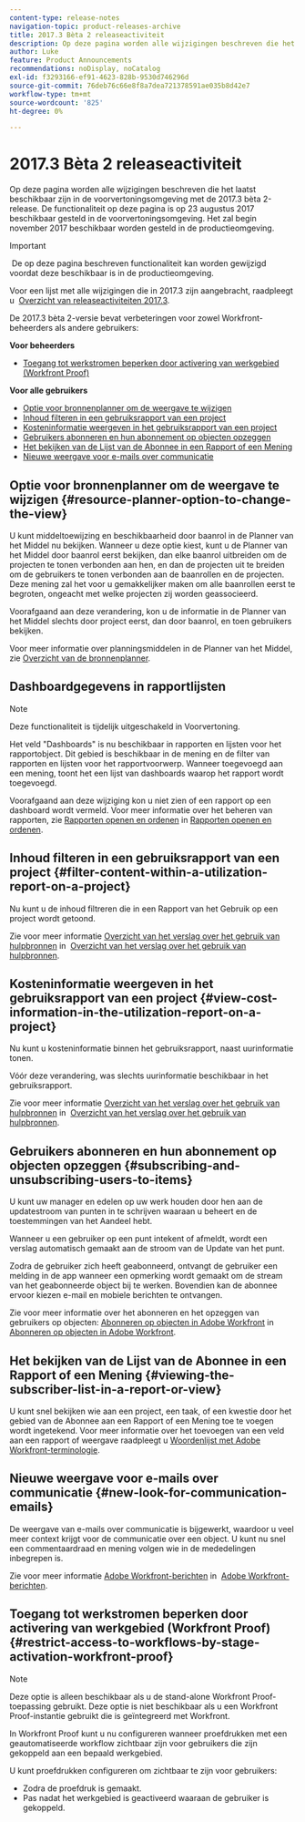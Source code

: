 ```yaml
---
content-type: release-notes
navigation-topic: product-releases-archive
title: 2017.3 Bèta 2 releaseactiviteit
description: Op deze pagina worden alle wijzigingen beschreven die het laatst beschikbaar zijn in de voorvertoningsomgeving met de 2017.3 bèta 2-release. De functionaliteit op deze pagina is op 23 augustus 2017 beschikbaar gesteld in de voorvertoningsomgeving. Het zal begin november 2017 beschikbaar worden gesteld in de productieomgeving.
author: Luke
feature: Product Announcements
recommendations: noDisplay, noCatalog
exl-id: f3293166-ef91-4623-828b-9530d746296d
source-git-commit: 76deb76c66e8f8a7dea721378591ae035b8d42e7
workflow-type: tm+mt
source-wordcount: '825'
ht-degree: 0%

---
```


# 2017.3 Bèta 2 releaseactiviteit

Op deze pagina worden alle wijzigingen beschreven die het laatst beschikbaar zijn in de voorvertoningsomgeving met de 2017.3 bèta 2-release. De functionaliteit op deze pagina is op 23 augustus 2017 beschikbaar gesteld in de voorvertoningsomgeving. Het zal begin november 2017 beschikbaar worden gesteld in de productieomgeving.

>[!IMPORTANT]
>
> De op deze pagina beschreven functionaliteit kan worden gewijzigd voordat deze beschikbaar is in de productieomgeving.

Voor een lijst met alle wijzigingen die in 2017.3 zijn aangebracht, raadpleegt u  [Overzicht van releaseactiviteiten 2017.3](../../../../product-announcements/product-releases/quarterly-release-archive/2017.3-release-activity/2017.3-release-activity-overview.md).

De 2017.3 bèta 2-versie bevat verbeteringen voor zowel Workfront-beheerders als andere gebruikers:

**Voor beheerders**

* [Toegang tot werkstromen beperken door activering van werkgebied (Workfront Proof)](#restrict-access-to-workflows-by-stage-activation-workfront-proof)

**Voor alle gebruikers**

* [Optie voor bronnenplanner om de weergave te wijzigen](#resource-planner-option-to-change-the-view)
* [Inhoud filteren in een gebruiksrapport van een project](#filter-content-within-a-utilization-report-on-a-project)
* [Kosteninformatie weergeven in het gebruiksrapport van een project](#view-cost-information-in-the-utilization-report-on-a-project)
* [Gebruikers abonneren en hun abonnement op objecten opzeggen](#subscribing-and-unsubscribing-users-to-items)
* [Het bekijken van de Lijst van de Abonnee in een Rapport of een Mening](#viewing-the-subscriber-list-in-a-report-or-view)
* [Nieuwe weergave voor e-mails over communicatie](#new-look-for-communication-emails)

## Optie voor bronnenplanner om de weergave te wijzigen {#resource-planner-option-to-change-the-view}

U kunt middeltoewijzing en beschikbaarheid door baanrol in de Planner van het Middel nu bekijken. Wanneer u deze optie kiest, kunt u de Planner van het Middel door baanrol eerst bekijken, dan elke baanrol uitbreiden om de projecten te tonen verbonden aan hen, en dan de projecten uit te breiden om de gebruikers te tonen verbonden aan de baanrollen en de projecten. Deze mening zal het voor u gemakkelijker maken om alle baanrollen eerst te begroten, ongeacht met welke projecten zij worden geassocieerd.

Voorafgaand aan deze verandering, kon u de informatie in de Planner van het Middel slechts door project eerst, dan door baanrol, en toen gebruikers bekijken.

Voor meer informatie over planningsmiddelen in de Planner van het Middel, zie [Overzicht van de bronnenplanner](../../../../resource-mgmt/resource-planning/get-started-resource-planner.md).

## Dashboardgegevens in rapportlijsten

>[!NOTE]
>
Deze functionaliteit is tijdelijk uitgeschakeld in Voorvertoning.

Het veld &quot;Dashboards&quot; is nu beschikbaar in rapporten en lijsten voor het rapportobject. Dit gebied is beschikbaar in de mening en de filter van rapporten en lijsten voor het rapportvoorwerp. Wanneer toegevoegd aan een mening, toont het een lijst van dashboards waarop het rapport wordt toegevoegd.

Voorafgaand aan deze wijziging kon u niet zien of een rapport op een dashboard wordt vermeld. Voor meer informatie over het beheren van rapporten, zie [Rapporten openen en ordenen](../../../../reports-and-dashboards/reports/report-usage/access-organize-reports.md) in [Rapporten openen en ordenen](../../../../reports-and-dashboards/reports/report-usage/access-organize-reports.md).

## Inhoud filteren in een gebruiksrapport van een project {#filter-content-within-a-utilization-report-on-a-project}

Nu kunt u de inhoud filtreren die in een Rapport van het Gebruik op een project wordt getoond.

Zie voor meer informatie [Overzicht van het verslag over het gebruik van hulpbronnen](../../../../reports-and-dashboards/reports/using-built-in-reports/resource-utilization-report.md) in  [Overzicht van het verslag over het gebruik van hulpbronnen](../../../../reports-and-dashboards/reports/using-built-in-reports/resource-utilization-report.md).

## Kosteninformatie weergeven in het gebruiksrapport van een project {#view-cost-information-in-the-utilization-report-on-a-project}

Nu kunt u kosteninformatie binnen het gebruiksrapport, naast uurinformatie tonen.

Vóór deze verandering, was slechts uurinformatie beschikbaar in het gebruiksrapport.

Zie voor meer informatie [Overzicht van het verslag over het gebruik van hulpbronnen](../../../../reports-and-dashboards/reports/using-built-in-reports/resource-utilization-report.md) in  [Overzicht van het verslag over het gebruik van hulpbronnen](../../../../reports-and-dashboards/reports/using-built-in-reports/resource-utilization-report.md).

## Gebruikers abonneren en hun abonnement op objecten opzeggen {#subscribing-and-unsubscribing-users-to-items}

U kunt uw manager en edelen op uw werk houden door hen aan de updatestroom van punten in te schrijven waaraan u beheert en de toestemmingen van het Aandeel hebt.

Wanneer u een gebruiker op een punt intekent of afmeldt, wordt een verslag automatisch gemaakt aan de stroom van de Update van het punt.

Zodra de gebruiker zich heeft geabonneerd, ontvangt de gebruiker een melding in de app wanneer een opmerking wordt gemaakt om de stream van het geabonneerde object bij te werken. Bovendien kan de abonnee ervoor kiezen e-mail en mobiele berichten te ontvangen.

Zie voor meer informatie over het abonneren en het opzeggen van gebruikers op objecten: [Abonneren op objecten in Adobe Workfront](../../../../workfront-basics/using-notifications/subscribe-to-items-in-workfront.md) in   [Abonneren op objecten in Adobe Workfront](../../../../workfront-basics/using-notifications/subscribe-to-items-in-workfront.md).

## Het bekijken van de Lijst van de Abonnee in een Rapport of een Mening {#viewing-the-subscriber-list-in-a-report-or-view}

U kunt snel bekijken wie aan een project, een taak, of een kwestie door het gebied van de Abonnee aan een Rapport of een Mening toe te voegen wordt ingetekend. Voor meer informatie over het toevoegen van een veld aan een rapport of weergave raadpleegt u [Woordenlijst met Adobe Workfront-terminologie](../../../../workfront-basics/navigate-workfront/workfront-navigation/workfront-terminology-glossary.md).

## Nieuwe weergave voor e-mails over communicatie {#new-look-for-communication-emails}

De weergave van e-mails over communicatie is bijgewerkt, waardoor u veel meer context krijgt voor de communicatie over een object. U kunt nu snel een commentaardraad en mening volgen wie in de mededelingen inbegrepen is.

Zie voor meer informatie [Adobe Workfront-berichten](../../../../workfront-basics/using-notifications/wf-notifications.md) in  [Adobe Workfront-berichten](../../../../workfront-basics/using-notifications/wf-notifications.md).

## Toegang tot werkstromen beperken door activering van werkgebied (Workfront Proof) {#restrict-access-to-workflows-by-stage-activation-workfront-proof}

>[!NOTE]
>
Deze optie is alleen beschikbaar als u de stand-alone Workfront Proof-toepassing gebruikt. Deze optie is niet beschikbaar als u een Workfront Proof-instantie gebruikt die is geïntegreerd met Workfront.

In Workfront Proof kunt u nu configureren wanneer proefdrukken met een geautomatiseerde workflow zichtbaar zijn voor gebruikers die zijn gekoppeld aan een bepaald werkgebied.

U kunt proefdrukken configureren om zichtbaar te zijn voor gebruikers:

* Zodra de proefdruk is gemaakt.
* Pas nadat het werkgebied is geactiveerd waaraan de gebruiker is gekoppeld. 
